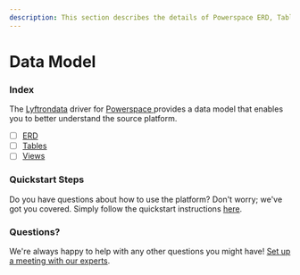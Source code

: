 ```yaml
---
description: This section describes the details of Powerspace ERD, Tables, and Views.
---
```


# Data Model

### Index

The  [Lyftrondata](https://www.lyftrondata.com/) driver for [Powerspace](https://www.lyftrondata.com/integration/powerspace/)[ ](https://www.lyftrondata.com/integration/powerspace/)provides a data model that enables you to better understand the source platform.

* [ ] [ERD](../../../marketing-analytics/powerspace/data-model/erd.md)
* [ ] [Tables](../../../marketing-analytics/powerspace/data-model/tables.md)
* [ ] [Views](../../../marketing-analytics/powerspace/data-model/views.md)

### Quickstart Steps

Do you have questions about how to use the platform? Don't worry; we've got you covered. Simply follow the quickstart instructions [here](../../../../quickstart-steps.md).

### Questions? <a href="#questions" id="questions"></a>

We're always happy to help with any other questions you might have! [Set up a meeting with our experts](https://www.lyftrondata.com/book-a-meeting/).

